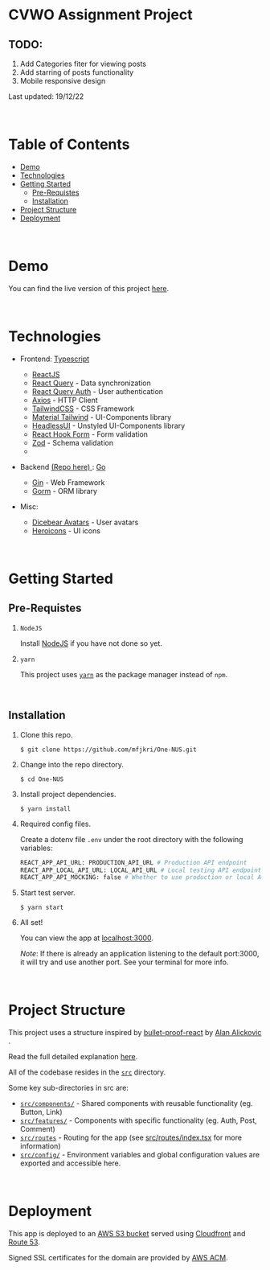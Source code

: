 # CVWO Assignment Project

## TODO:

1. Add Categories fiter for viewing posts
2. Add starring of posts functionality
3. Mobile responsive design

Last updated: 19/12/22

<br/>

# Table of Contents

- [Demo](#demo)
- [Technologies](#technologies)
- [Getting Started](#getting-started)
  - [Pre-Requistes](#pre-requistes)
  - [Installation](#installation)
- [Project Structure](#project-structure)
- [Deployment](#deployment)

<br/>

# Demo

You can find the live version of this project [here](https://app.onenus.link).

<br/>

# Technologies

- Frontend: [Typescript](https://www.typescriptlang.org/)
  - [ReactJS](https://reactjs.org/)
  - [React Query](https://react-query-v3.tanstack.com/) - Data synchronization
  - [React Query Auth](https://github.com/alan2207/react-query-auth) - User authentication
  - [Axios](https://axios-http.com/docs/intro) - HTTP Client
  - [TailwindCSS](https://tailwindcss.com/) - CSS Framework
  - [Material Tailwind](https://www.material-tailwind.com/) - UI-Components library
  - [HeadlessUI](https://headlessui.com/) - Unstyled UI-Components library
  - [React Hook Form](https://react-hook-form.com/) - Form validation
  - [Zod](https://zod.dev/) - Schema validation
  -
- Backend [(Repo here) ](https://github.com/mfjkri/One-NUS-Backend): [Go](https://go.dev/)

  - [Gin](https://gin-gonic.com/) - Web Framework
  - [Gorm](https://gorm.io/) - ORM library

- Misc:
  - [Dicebear Avatars](https://avatars.dicebear.com/) - User avatars
  - [Heroicons](https://heroicons.com/) - UI icons

<br/>

# Getting Started

## Pre-Requistes

1. `NodeJS`

   Install [NodeJS](https://nodejs.org/en/download/) if you have not done so yet.

2. `yarn`

   This project uses [`yarn`](https://classic.yarnpkg.com/lang/en/docs/install/) as the package manager instead of `npm`.

<br/>

## Installation

1. Clone this repo.
   ```
   $ git clone https://github.com/mfjkri/One-NUS.git
   ```
2. Change into the repo directory.
   ```
   $ cd One-NUS
   ```
3. Install project dependencies.

   ```
   $ yarn install
   ```

4. Required config files.

   Create a dotenv file `.env` under the root directory with the following variables:

   ```python
   REACT_APP_API_URL: PRODUCTION_API_URL # Production API endpoint
   REACT_APP_LOCAL_API_URL: LOCAL_API_URL # Local testing API endpoint
   REACT_APP_API_MOCKING: false # Whether to use production or local API for local testing (in production mode it will use PRODUCTION_API_URL regardless)
   ```

5. Start test server.

   ```
   $ yarn start
   ```

6. All set!

   You can view the app at [localhost:3000](http://localhost:3000).

   _Note_: If there is already an application listening to the default port:3000, it will try and use another port. See your terminal for more info.

<br/>

# Project Structure

This project uses a structure inspired by [bullet-proof-react](https://github.com/alan2207/bulletproof-react/) by [Alan Alickovic ](https://github.com/alan2207).

Read the full detailed explanation [here](https://github.com/alan2207/bulletproof-react/blob/master/docs/project-structure.md).

All of the codebase resides in the [`src`](src/) directory.

Some key sub-directories in src are:

- [`src/components/`](src/components/) - Shared components with reusable functionality (eg. Button, Link)
- [`src/features/`](src/features/) - Components with specific functionality (eg. Auth, Post, Comment)
- [`src/routes`](src/routes/) - Routing for the app (see [src/routes/index.tsx](src/routes/index.tsx) for more information)
- [`src/config/`](src/config/) - Environment variables and global configuration values are exported and accessible here.

<br/>

# Deployment

This app is deployed to an [AWS S3 bucket](https://aws.amazon.com/s3/) served using [Cloudfront](https://aws.amazon.com/cloudfront/) and [Route 53](https://aws.amazon.com/route53/).

Signed SSL certificates for the domain are provided by [AWS ACM](https://aws.amazon.com/certificate-manager/).
